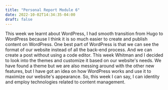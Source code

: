 ```yaml
---
title: "Personal Report Module 6"
date: 2022-10-02T14:34:35-04:00
draft: false
---
```

This week we learnt about WordPress, I had smooth transition from Hugo to WordPress because I think it is so much easier to create and publish content on WordPress. One best part of WordPress is that we can see the format of our website instead of all the back-end process. And we can create a post without using a code editor. This week Whitman and I decided to look into the themes and customize it based on our website's needs. We have found a theme but we are also messing around with the other new features, but I have got an idea on how WordPress works and use it to maximize our website's appearance.
So, this week I can say, I can identity and employ technologies related to content management.
